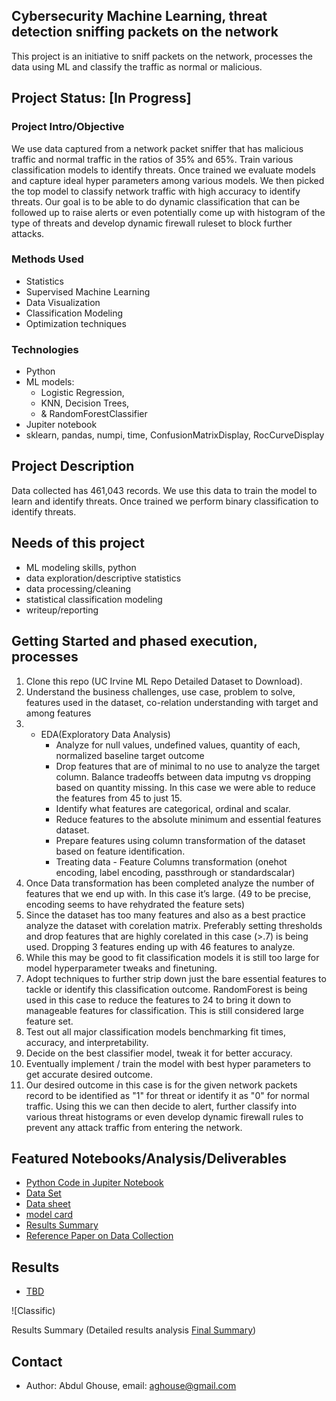 ## Cybersecurity Machine Learning, threat detection sniffing packets on the network
This project is an initiative to sniff packets on the network, processes the data using ML and classify the traffic as normal or malicious.

## Project Status: [In Progress]

### Project Intro/Objective
We use data captured from a network packet sniffer that has malicious traffic and normal traffic in the ratios of 35% and 65%. Train various classification models to identify threats. Once trained we evaluate models and capture ideal hyper parameters among various models. We then picked the top model to classify network traffic with high accuracy to identify threats. Our goal is to be able to do dynamic classification that can be followed up to raise alerts or even potentially come up with histogram of the type of threats and develop dynamic firewall ruleset to block further attacks.

### Methods Used
* Statistics
* Supervised Machine Learning
* Data Visualization
* Classification Modeling
* Optimization techniques

### Technologies
* Python
* ML models: 
    - Logistic Regression, 
    - KNN, Decision Trees, 
    - & RandomForestClassifier 
* Jupiter notebook
* sklearn, pandas, numpi, time, ConfusionMatrixDisplay, RocCurveDisplay

## Project Description
Data collected has 461,043 records. We use this data to train the model to learn and identify threats. Once trained we perform binary classification
to identify threats. 

## Needs of this project
- ML modeling skills, python
- data exploration/descriptive statistics
- data processing/cleaning
- statistical classification modeling
- writeup/reporting

## Getting Started and phased execution, processes
1.	Clone this repo (UC Irvine ML Repo Detailed Dataset to Download).
2.	Understand the business challenges, use case, problem to solve, features used in the dataset, co-relation understanding with target and among features 
3.	* EDA(Exploratory Data Analysis)
        - Analyze for null values, undefined values, quantity of each, normalized baseline target outcome
        - Drop features that are of minimal to no use to analyze the target column. Balance tradeoffs between data imputng vs dropping based on quantity missing. In this case we were able to reduce the features from 45 to just 15.
        - Identify what features are categorical, ordinal and scalar.
        - Reduce features to the absolute minimum and essential features dataset.
        - Prepare features using column transformation of the dataset based on feature identification.
        - Treating data - Feature Columns transformation (onehot encoding, label encoding, passthrough or standardscalar)
4.	Once Data transformation has been completed analyze the number of features that we end up with. In this case it’s large. (49 to be precise, encoding seems to have rehydrated the feature sets)
5.	Since the dataset has too many features and also as a best practice analyze the dataset with corelation matrix. Preferably setting thresholds and drop features that are highly corelated in this case (>.7) is being used. Dropping 3 features ending up with 46 features to analyze.
6.	While this may be good to fit classification models it is still too large for model hyperparameter tweaks and finetuning.
7.	Adopt techniques to further strip down just the bare essential features to tackle or identify this classification outcome. RandomForest is being used in this case to reduce the features to 24 to bring it down to manageable features for classification. This is still considered large feature set.
8.	Test out all major classification models benchmarking fit times, accuracy, and interpretability.
9.	Decide on the best classifier model, tweak it for better accuracy.
10.	Eventually implement / train the model with best hyper parameters to get accurate desired outcome.
11.	Our desired outcome in this case is for the given network packets record to be identified as "1" for threat or identify it as "0" for normal traffic. Using this we can then decide to alert, further classify into various threat histograms or even develop dynamic firewall rules to prevent any attack traffic from entering the network.


## Featured Notebooks/Analysis/Deliverables
* [Python Code in Jupiter Notebook](https://github.com/aaghouse/Cybersecurity_ML/blob/main/cyber_ml_capstone.ipynb)
* [Data Set](https://github.com/aaghouse/Cybersecurity_ML/tree/main/dataset)
* [Data sheet](https://github.com/aaghouse/Cybersecurity_ML/blob/main/dataset/cyber_sec_network_datasheet.pdf)
* [model card]()
* [Results Summary]()
* [Reference Paper on Data Collection](https://github.com/aaghouse/Cybersecurity_ML/blob/main/dataset/Testbed%20%26%20attacks%20of%20TON_IoT%20datasets.pdf)

## Results
* [TBD]()

![Classific)

Results Summary (Detailed results analysis [Final Summary](https://github.com/??))
## Contact 
* Author: Abdul Ghouse, email: aghouse@gmail.com
